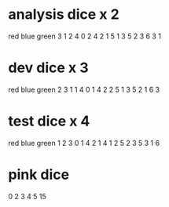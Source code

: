 # analysis dice x 2
red blue green
3 1 2
4 0 2
4 2 1
5 1 3
5 2 3
6 3 1
 
# dev dice x 3
red blue green
2 3 1
1 4 0
1 4 2
2 5 1
3 5 2
1 6 3
 
# test dice x 4
red blue green
1 2 3
0 1 4
2 1 4
1 2 5
2 3 5
3 1 6

# pink dice
0 2 3 4 5 15
